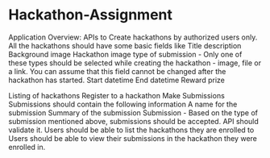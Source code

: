 # Hackathon-Assignment

Application Overview:
APIs to Create hackathons by authorized users only. All the hackathons should have some basic fields like 
Title
description
Background image
Hackathon image
type of submission - Only one of these types should be selected while creating the hackathon - image, file or a link. You can assume that this field cannot be changed after the hackathon has started.
Start datetime
End datetime
Reward prize

Listing of hackathons
Register to a hackathon
Make Submissions
Submissions should contain the following information
A name for the submission
Summary of the submission
Submission - Based on the type of submission mentioned above, submissions should be accepted. API should validate it.
Users should be able to list the hackathons they are enrolled to
Users should be able to view their submissions in the hackathon they were enrolled in.
